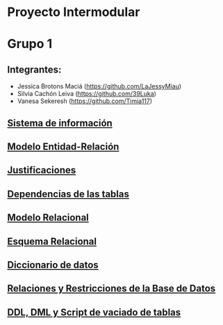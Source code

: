 # Proyecto Intermodular
# Grupo 1
## Integrantes:
* Jessica Brotons Maciá (https://github.com/LaJessyMiau)
* Silvia Cachón Leiva (https://github.com/39Luka)
* Vanesa Sekeresh (https://github.com/Timia117)

## [Sistema de información](https://github.com/Proyecto1k2024Grupo1/Panaderia/blob/main/SistemaDeInform%C3%A1cion.md)

## [Modelo Entidad-Relación](https://github.com/user-attachments/assets/0d594cc3-9119-453a-9438-af149405fd22)

## [Justificaciones](https://github.com/Proyecto1k2024Grupo1/Panaderia/blob/main/Justificaciones.md)

## [Dependencias de las tablas](https://github.com/user-attachments/assets/cab0af55-6317-405e-86fd-b44f1031bb18)

## [Modelo Relacional](https://github.com/Proyecto1k2024Grupo1/Panaderia/blob/main/ModeloRelacional.md)

## [Esquema Relacional](https://github.com/user-attachments/assets/fc26f1f9-7ef3-478e-8a56-4db942970b73)

## [Diccionario de datos](https://github.com/Proyecto1k2024Grupo1/Panaderia/blob/main/DiccionarioDeDatos.md)

## [Relaciones y Restricciones de la Base de Datos](https://github.com/Proyecto1k2024Grupo1/Panaderia/blob/main/RelacionesYRestriciones.md)

## [DDL, DML y Script de vaciado de tablas](https://github.com/Proyecto1k2024Grupo1/Panaderia/blob/main/ddlDmlScript.md)
